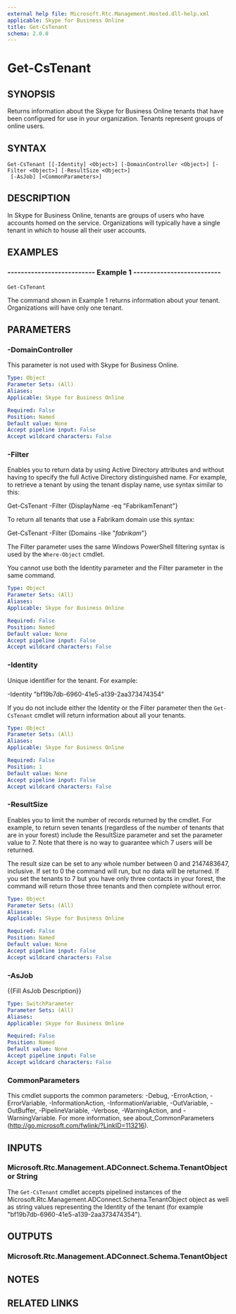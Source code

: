 ```yaml
---
external help file: Microsoft.Rtc.Management.Hosted.dll-help.xml
applicable: Skype for Business Online
title: Get-CsTenant
schema: 2.0.0
---
```


# Get-CsTenant

## SYNOPSIS
Returns information about the Skype for Business Online tenants that have been configured for use in your organization.
Tenants represent groups of online users.

## SYNTAX

```
Get-CsTenant [[-Identity] <Object>] [-DomainController <Object>] [-Filter <Object>] [-ResultSize <Object>]
 [-AsJob] [<CommonParameters>]
```

## DESCRIPTION
In Skype for Business Online, tenants are groups of users who have accounts homed on the service.
Organizations will typically have a single tenant in which to house all their user accounts.

## EXAMPLES

### -------------------------- Example 1 --------------------------
```
Get-CsTenant
```

The command shown in Example 1 returns information about your tenant.
Organizations will have only one tenant.


## PARAMETERS

### -DomainController
This parameter is not used with Skype for Business Online.

```yaml
Type: Object
Parameter Sets: (All)
Aliases: 
Applicable: Skype for Business Online

Required: False
Position: Named
Default value: None
Accept pipeline input: False
Accept wildcard characters: False
```

### -Filter
Enables you to return data by using Active Directory attributes and without having to specify the full Active Directory distinguished name.
For example, to retrieve a tenant by using the tenant display name, use syntax similar to this:

Get-CsTenant -Filter {DisplayName -eq "FabrikamTenant"}

To return all tenants that use a Fabrikam domain use this syntax:

Get-CsTenant -Filter {Domains -like "*fabrikam*"}

The Filter parameter uses the same Windows PowerShell filtering syntax is used by the `Where-Object` cmdlet.

You cannot use both the Identity parameter and the Filter parameter in the same command.

```yaml
Type: Object
Parameter Sets: (All)
Aliases: 
Applicable: Skype for Business Online

Required: False
Position: Named
Default value: None
Accept pipeline input: False
Accept wildcard characters: False
```

### -Identity
Unique identifier for the tenant.
For example:

-Identity "bf19b7db-6960-41e5-a139-2aa373474354"

If you do not include either the Identity or the Filter parameter then the `Get-CsTenant` cmdlet will return information about all your tenants.

```yaml
Type: Object
Parameter Sets: (All)
Aliases: 
Applicable: Skype for Business Online

Required: False
Position: 1
Default value: None
Accept pipeline input: False
Accept wildcard characters: False
```

### -ResultSize
Enables you to limit the number of records returned by the cmdlet.
For example, to return seven tenants (regardless of the number of tenants that are in your forest) include the ResultSize parameter and set the parameter value to 7.
Note that there is no way to guarantee which 7 users will be returned.

The result size can be set to any whole number between 0 and 2147483647, inclusive.
If set to 0 the command will run, but no data will be returned.
If you set the tenants to 7 but you have only three contacts in your forest, the command will return those three tenants and then complete without error.

```yaml
Type: Object
Parameter Sets: (All)
Aliases: 
Applicable: Skype for Business Online

Required: False
Position: Named
Default value: None
Accept pipeline input: False
Accept wildcard characters: False
```

### -AsJob
{{Fill AsJob Description}}

```yaml
Type: SwitchParameter
Parameter Sets: (All)
Aliases: 
Applicable: Skype for Business Online

Required: False
Position: Named
Default value: None
Accept pipeline input: False
Accept wildcard characters: False
```

### CommonParameters
This cmdlet supports the common parameters: -Debug, -ErrorAction, -ErrorVariable, -InformationAction, -InformationVariable, -OutVariable, -OutBuffer, -PipelineVariable, -Verbose, -WarningAction, and -WarningVariable. For more information, see about_CommonParameters (http://go.microsoft.com/fwlink/?LinkID=113216).


## INPUTS

### Microsoft.Rtc.Management.ADConnect.Schema.TenantObject or String
The `Get-CsTenant` cmdlet accepts pipelined instances of the Microsoft.Rtc.Management.ADConnect.Schema.TenantObject object as well as string values representing the Identity of the tenant (for example "bf19b7db-6960-41e5-a139-2aa373474354").

## OUTPUTS

### Microsoft.Rtc.Management.ADConnect.Schema.TenantObject

## NOTES

## RELATED LINKS

